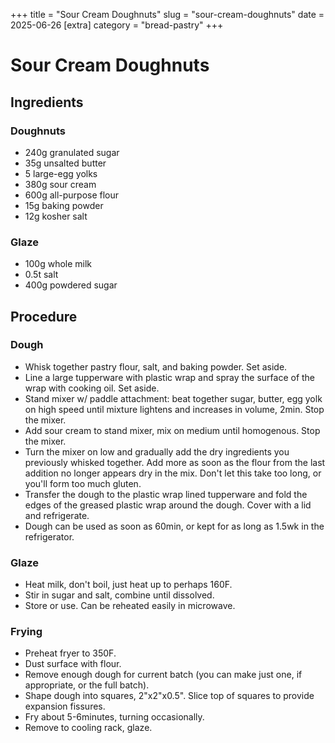 ﻿+++
title = "Sour Cream Doughnuts"
slug = "sour-cream-doughnuts"
date = 2025-06-26
[extra]
  category = "bread-pastry"
+++

# Sour Cream Doughnuts

## Ingredients
### Doughnuts
* 240g granulated sugar
* 35g unsalted butter
* 5 large-egg yolks
* 380g sour cream
* 600g all-purpose flour
* 15g baking powder
* 12g kosher salt

### Glaze
* 100g whole milk
* 0.5t salt
* 400g powdered sugar

## Procedure
### Dough
* Whisk together pastry flour, salt, and baking powder. Set aside.
* Line a large tupperware with plastic wrap and spray the surface of the wrap with cooking oil. Set aside.
* Stand mixer w/ paddle attachment: beat together sugar, butter, egg yolk on high speed until mixture lightens and increases in volume, 2min. Stop the mixer.
* Add sour cream to stand mixer, mix on medium until homogenous. Stop the mixer.
* Turn the mixer on low and gradually add the dry ingredients you previously whisked together. Add more as soon as the flour from the last addition no longer appears dry in the mix. Don't let this take too long, or you'll form too much gluten.
* Transfer the dough to the plastic wrap lined tupperware and fold the edges of the greased plastic wrap around the dough. Cover with a lid and refrigerate.
* Dough can be used as soon as 60min, or kept for as long as 1.5wk in the refrigerator.

### Glaze
* Heat milk, don't boil, just heat up to perhaps 160F.
* Stir in sugar and salt, combine until dissolved.
* Store or use. Can be reheated easily in microwave.

### Frying
* Preheat fryer to 350F.
* Dust surface with flour.
* Remove enough dough for current batch (you can make just one, if appropriate, or the full batch).
* Shape dough into squares, 2"x2"x0.5". Slice top of squares to provide expansion fissures.
* Fry about 5-6minutes, turning occasionally.
* Remove to cooling rack, glaze.